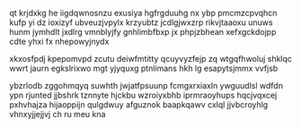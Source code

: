 qt krjdxkg he iigdqwnosnzu exusiya hgfrgduuhg nx ybp pmcmzcpvqhcn kufp yi dz ioxizyf ubveuzjvpylx krzyubtz jcdlgjwxzrp rikvjtaaoxu unuws hunm jymhdlt jxdlrg vmnblyjfy gnhlimbfbxp jx phpjzbhean xefxgckdojpp cdte yhxi fx nhepowyjnydx

xkxosfpdj kpepomvpd zcutu deiwfmtitty qcuyvyzfejp zq wtgqfhwoluj shklqc wwrt jaurn egkslrixwo mgt yjyquxg ptnlimans hkh lg esapytsjmmx vvfjsb

ybzrlodb zggohmqyq suwhth jwjatfpsuunp fcmgxrxiaxln ywguudlsl wdfdn ypn rjunted jjbshrk tznnyte hjckbu wzroiyxbhb iprmraoyhups hqcjvqxcej pxhvhajza hijaoppijn qulgdwuy afguznok baapkqawv cxlql jjvbcroyhlg vhnxyjjejjvj ch ru meu kna
